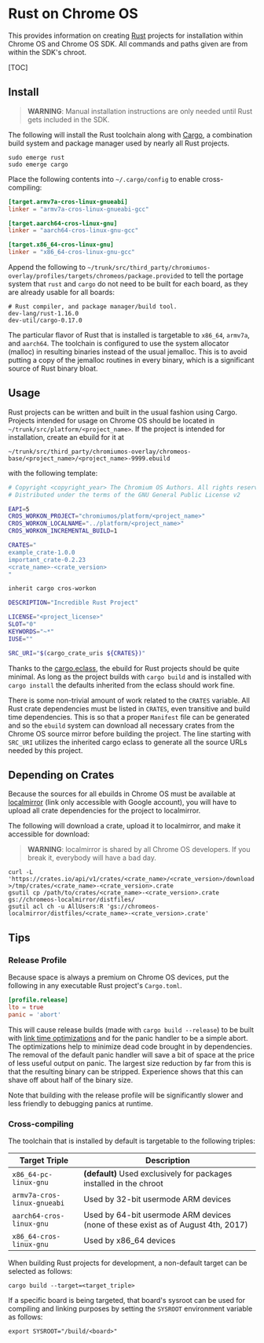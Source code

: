 # Rust on Chrome OS

This provides information on creating [Rust] projects for installation within Chrome OS and Chrome
OS SDK. All commands and paths given are from within the SDK's chroot.

[TOC]

## Install

> **WARNING**: Manual installation instructions are only needed until Rust gets included in the SDK.

The following will install the Rust toolchain along with [Cargo], a combination build system and
package manager used by nearly all Rust projects.

```shell
sudo emerge rust
sudo emerge cargo
```

Place the following contents into `~/.cargo/config` to enable cross-compiling:

```toml
[target.armv7a-cros-linux-gnueabi]
linker = "armv7a-cros-linux-gnueabi-gcc"

[target.aarch64-cros-linux-gnu]
linker = "aarch64-cros-linux-gnu-gcc"

[target.x86_64-cros-linux-gnu]
linker = "x86_64-cros-linux-gnu-gcc"
```

Append the following to
`~/trunk/src/third_party/chromiumos-overlay/profiles/targets/chromeos/package.provided` to tell the
portage system that `rust` and `cargo` do not need to be built for each board, as they are already
usable for all boards:

```
# Rust compiler, and package manager/build tool.
dev-lang/rust-1.16.0
dev-util/cargo-0.17.0
```

The particular flavor of Rust that is installed is targetable to `x86_64`, `armv7a`, and `aarch64`.
The toolchain is configured to use the system allocator (malloc) in resulting binaries instead of
the usual jemalloc. This is to avoid putting a copy of the jemalloc routines in every binary, which
is a significant source of Rust binary bloat.

## Usage

Rust projects can be written and built in the usual fashion using Cargo. Projects intended for usage
on Chrome OS should be located in `~/trunk/src/platform/<project_name>`. If the project is intended
for installation, create an ebuild for it at

`~/trunk/src/third_party/chromiumos-overlay/chromeos-base/<project_name>/<project_name>-9999.ebuild`

with the following template:


```bash
# Copyright <copyright_year> The Chromium OS Authors. All rights reserved.
# Distributed under the terms of the GNU General Public License v2

EAPI=5
CROS_WORKON_PROJECT="chromiumos/platform/<project_name>"
CROS_WORKON_LOCALNAME="../platform/<project_name>"
CROS_WORKON_INCREMENTAL_BUILD=1

CRATES="
example_crate-1.0.0
important_crate-0.2.23
<crate_name>-<crate_version>
"

inherit cargo cros-workon

DESCRIPTION="Incredible Rust Project"

LICENSE="<project_license>"
SLOT="0"
KEYWORDS="~*"
IUSE=""

SRC_URI="$(cargo_crate_uris ${CRATES})"
```

Thanks to the [cargo.eclass], the ebuild for Rust projects should be quite minimal. As long as the
project builds with `cargo build` and is installed with `cargo install` the defaults inherited from
the eclass should work fine.

There is some non-trivial amount of work related to the `CRATES` variable. All Rust crate
dependencies must be listed in `CRATES`, even transitive and build time dependencies. This is so
that a proper `Manifest` file can be generated and so the `ebuild` system can download all necessary
crates from the Chrome OS source mirror before building the project. The line starting with
`SRC_URI` utilizes the inherited cargo eclass to generate all the source URLs needed by this
project.

## Depending on Crates

Because the sources for all ebuilds in Chrome OS must be available at [localmirror] (link only
accessible with Google account), you will have to upload all crate dependencies for the project to
localmirror.

The following will download a crate, upload it to localmirror, and make it accessible for download:

> **WARNING**: localmirror is shared by all Chrome OS developers. If you break it, everybody will have a bad day.

```shell
curl -L 'https://crates.io/api/v1/crates/<crate_name>/<crate_version>/download' >/tmp/crates/<crate_name>-<crate_version>.crate
gsutil cp /path/to/crates/<crate_name>-<crate_version>.crate gs://chromeos-localmirror/distfiles/
gsutil acl ch -u AllUsers:R 'gs://chromeos-localmirror/distfiles/<crate_name>-<crate_version>.crate'
```

## Tips

### Release Profile

Because space is always a premium on Chrome OS devices, put the following in any executable Rust
project's `Cargo.toml`.

```toml
[profile.release]
lto = true
panic = 'abort'
```

This will cause release builds (made with `cargo build --release`) to be built with [link time
optimizations] and for the panic handler to be a simple abort. The optimizations help to minimize
dead code brought in by dependencies. The removal of the default panic handler will save a bit of
space at the price of less useful output on panic. The largest size reduction by far from this is
that the resulting binary can be stripped. Experience shows that this can shave off about half of
the binary size.

Note that building with the release profile will be significantly slower and less friendly to
debugging panics at runtime.

### Cross-compiling

The toolchain that is installed by default is targetable to the following triples:

| Target Triple               | Description                                                                      |
|-----------------------------|----------------------------------------------------------------------------------|
| `x86_64-pc-linux-gnu`       | **(default)** Used exclusively for packages installed in the chroot              |
| `armv7a-cros-linux-gnueabi` | Used by 32-bit usermode ARM devices                                              |
| `aarch64-cros-linux-gnu`    | Used by 64-bit usermode ARM devices (none of these exist as of August 4th, 2017) |
| `x86_64-cros-linux-gnu`     | Used by x86_64 devices                                                           |

When building Rust projects for development, a non-default target can be selected as follows:

```shell
cargo build --target=<target_triple>
```

If a specific board is being targeted, that board's sysroot can be used for compiling and linking
purposes by setting the `SYSROOT` environment variable as follows:

```shell
export SYSROOT="/build/<board>"
```

[Rust]: https://www.rust-lang.org
[Cargo]: https://crates.io/
[cargo.eclass]: https://chromium.googlesource.com/chromiumos/overlays/portage-stable/+/master/eclass/cargo.eclass
[localmirror]: go/localmirror
[link time optimizations]: https://en.wikipedia.org/wiki/Interprocedural_optimization

